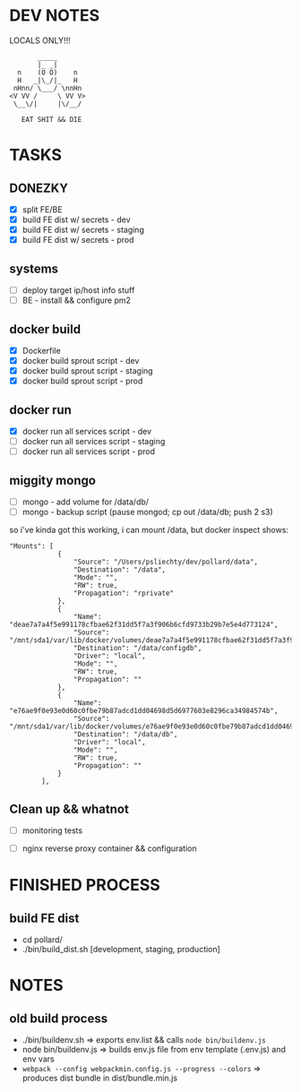 # DEV NOTES
LOCALS ONLY!!!

           _____
           |_ _|
      n    (O O)    n
      H   _|\_/|_   H
     nHnn/ \___/ \nnHn
    <V VV /     \ VV V>
     \__\/|     |\/__/

	   EAT SHIT && DIE

# TASKS

## DONEZKY

- [X] split FE/BE
- [X] build FE dist w/ secrets - dev
- [X] build FE dist w/ secrets - staging
- [X] build FE dist w/ secrets - prod

## systems

- [ ] deploy target ip/host info stuff
- [ ] BE - install && configure pm2

## docker build

- [X] Dockerfile
- [X] docker build sprout script - dev
- [X] docker build sprout script - staging
- [X] docker build sprout script - prod

## docker run

- [X] docker run all services script - dev
- [ ] docker run all services script - staging
- [ ] docker run all services script - prod

## miggity mongo

- [ ] mongo - add volume for /data/db/
- [ ] mongo - backup script (pause mongod; cp out /data/db; push 2 s3)

so i've kinda got this working, i can mount /data, but docker inspect shows:
```
"Mounts": [
            {
                "Source": "/Users/psliechty/dev/pollard/data",
                "Destination": "/data",
                "Mode": "",
                "RW": true,
                "Propagation": "rprivate"
            },
            {
                "Name": "deae7a7a4f5e991178cfbae62f31dd5f7a3f906b6cfd9733b29b7e5e4d773124",
                "Source": "/mnt/sda1/var/lib/docker/volumes/deae7a7a4f5e991178cfbae62f31dd5f7a3f906b6cfd9733b29b7e5e4d773124/_data",
                "Destination": "/data/configdb",
                "Driver": "local",
                "Mode": "",
                "RW": true,
                "Propagation": ""
            },
            {
                "Name": "e76ae9f0e93e0d60c0fbe79b87adcd1dd04698d5d6977603e8296ca34984574b",
                "Source": "/mnt/sda1/var/lib/docker/volumes/e76ae9f0e93e0d60c0fbe79b87adcd1dd04698d5d6977603e8296ca34984574b/_data",
                "Destination": "/data/db",
                "Driver": "local",
                "Mode": "",
                "RW": true,
                "Propagation": ""
            }
        ],
```

## Clean up && whatnot

- [ ] monitoring tests
- [ ] nginx reverse proxy container && configuration


# FINISHED PROCESS

## build FE dist

- cd pollard/
- ./bin/build_dist.sh [development, staging, production]



# NOTES

## old build process

- ./bin/buildenv.sh => exports env.list && calls `node bin/buildenv.js`
- node bin/buildenv.js => builds env.js file from env template (.env.js) and env vars
- `webpack --config webpackmin.config.js --progress --colors` => produces dist bundle in dist/bundle.min.js
